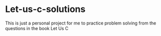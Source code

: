 # Let-us-c-solutions
This is just a personal project for me to practice problem solving from the questions in the book Let Us C
